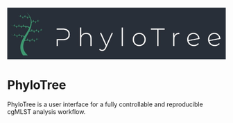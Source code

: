 ![My Image](www/PhyloTree.jpg)

# PhyloTree
PhyloTree is a user interface for a fully controllable and reproducible cgMLST analysis workflow.
